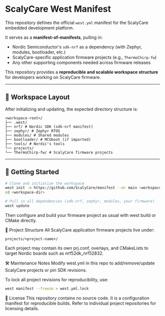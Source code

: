 # ScalyCare West Manifest

This repository defines the official `west.yml` manifest for the ScalyCare embedded development platform.

It serves as a **manifest-of-manifests**, pulling in:

- Nordic Semiconductor's `sdk-nrf` as a dependency (with Zephyr, modules, bootloader, etc.)
- ScalyCare-specific application firmware projects (e.g., `ThermoChirp-fw`)
- Any other supporting components needed across firmware releases

This repository provides a **reproducible and scalable workspace structure** for developers working on ScalyCare firmware.

---

## 📁 Workspace Layout

After initializing and updating, the expected directory structure is:

```text
<workspace-root>/
├── .west/
├── nrf/ # Nordic SDK (sdk-nrf manifest)
├── zephyr/ # Zephyr RTOS
├── modules/ # Shared modules
├── bootloader/ # MCUboot (if imported)
├── tools/ # Nordic's tools
└── projects/
└── ThermoChirp-fw/ # ScalyCare firmware projects
```

---

## 🚀 Getting Started

```bash
# Clone and initialize the workspace
west init -m https://github.com/ScalyCare/manifest --mr main <workspace-dir>
cd <workspace-dir>

# Pull in all dependencies (sdk-nrf, zephyr, modules, your firmware)
west update
```
Then configure and build your firmware project as usual with west build or CMake directly.

🧩 Project Structure
All ScalyCare application firmware projects live under:

```text
projects/<project-name>/
```

Each project may contain its own prj.conf, overlays, and CMakeLists to target Nordic boards such as nrf52dk_nrf52832.

🛠️ Maintenance Notes
Modify west.yml in this repo to add/remove/update ScalyCare projects or pin SDK revisions.

To lock all project revisions for reproducibility, use:

```bash
west manifest --freeze > west.yml.lock
```

📜 License
This repository contains no source code. It is a configuration manifest for reproducible builds. Refer to individual project repositories for licensing details.

